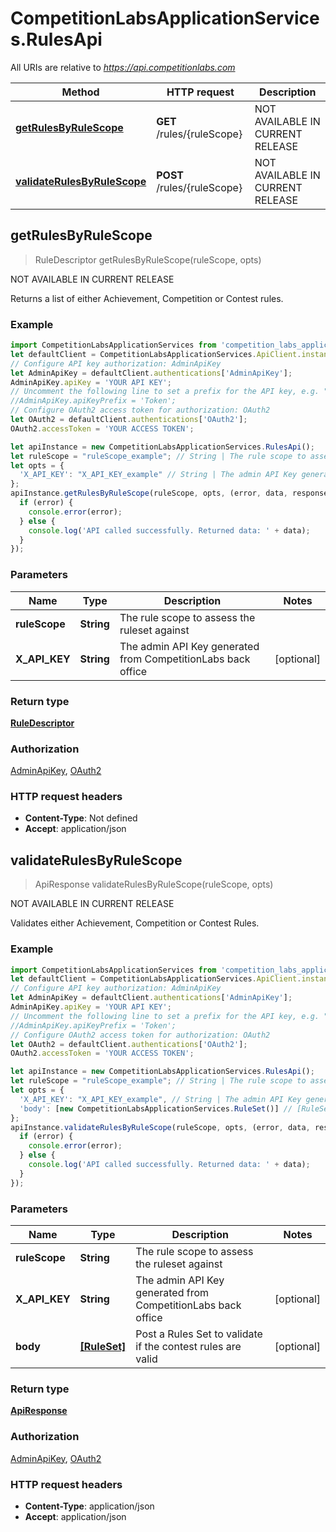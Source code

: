 # CompetitionLabsApplicationServices.RulesApi

All URIs are relative to *https://api.competitionlabs.com*

Method | HTTP request | Description
------------- | ------------- | -------------
[**getRulesByRuleScope**](RulesApi.md#getRulesByRuleScope) | **GET** /rules/{ruleScope} | NOT AVAILABLE IN CURRENT RELEASE
[**validateRulesByRuleScope**](RulesApi.md#validateRulesByRuleScope) | **POST** /rules/{ruleScope} | NOT AVAILABLE IN CURRENT RELEASE



## getRulesByRuleScope

> RuleDescriptor getRulesByRuleScope(ruleScope, opts)

NOT AVAILABLE IN CURRENT RELEASE

Returns a list of either Achievement, Competition or Contest rules.

### Example

```javascript
import CompetitionLabsApplicationServices from 'competition_labs_application_services';
let defaultClient = CompetitionLabsApplicationServices.ApiClient.instance;
// Configure API key authorization: AdminApiKey
let AdminApiKey = defaultClient.authentications['AdminApiKey'];
AdminApiKey.apiKey = 'YOUR API KEY';
// Uncomment the following line to set a prefix for the API key, e.g. "Token" (defaults to null)
//AdminApiKey.apiKeyPrefix = 'Token';
// Configure OAuth2 access token for authorization: OAuth2
let OAuth2 = defaultClient.authentications['OAuth2'];
OAuth2.accessToken = 'YOUR ACCESS TOKEN';

let apiInstance = new CompetitionLabsApplicationServices.RulesApi();
let ruleScope = "ruleScope_example"; // String | The rule scope to assess the ruleset against
let opts = {
  'X_API_KEY': "X_API_KEY_example" // String | The admin API Key generated from CompetitionLabs back office
};
apiInstance.getRulesByRuleScope(ruleScope, opts, (error, data, response) => {
  if (error) {
    console.error(error);
  } else {
    console.log('API called successfully. Returned data: ' + data);
  }
});
```

### Parameters


Name | Type | Description  | Notes
------------- | ------------- | ------------- | -------------
 **ruleScope** | **String**| The rule scope to assess the ruleset against | 
 **X_API_KEY** | **String**| The admin API Key generated from CompetitionLabs back office | [optional] 

### Return type

[**RuleDescriptor**](RuleDescriptor.md)

### Authorization

[AdminApiKey](../README.md#AdminApiKey), [OAuth2](../README.md#OAuth2)

### HTTP request headers

- **Content-Type**: Not defined
- **Accept**: application/json


## validateRulesByRuleScope

> ApiResponse validateRulesByRuleScope(ruleScope, opts)

NOT AVAILABLE IN CURRENT RELEASE

Validates either Achievement, Competition or Contest Rules.

### Example

```javascript
import CompetitionLabsApplicationServices from 'competition_labs_application_services';
let defaultClient = CompetitionLabsApplicationServices.ApiClient.instance;
// Configure API key authorization: AdminApiKey
let AdminApiKey = defaultClient.authentications['AdminApiKey'];
AdminApiKey.apiKey = 'YOUR API KEY';
// Uncomment the following line to set a prefix for the API key, e.g. "Token" (defaults to null)
//AdminApiKey.apiKeyPrefix = 'Token';
// Configure OAuth2 access token for authorization: OAuth2
let OAuth2 = defaultClient.authentications['OAuth2'];
OAuth2.accessToken = 'YOUR ACCESS TOKEN';

let apiInstance = new CompetitionLabsApplicationServices.RulesApi();
let ruleScope = "ruleScope_example"; // String | The rule scope to assess the ruleset against
let opts = {
  'X_API_KEY': "X_API_KEY_example", // String | The admin API Key generated from CompetitionLabs back office
  'body': [new CompetitionLabsApplicationServices.RuleSet()] // [RuleSet] | Post a Rules Set to validate if the contest rules are valid
};
apiInstance.validateRulesByRuleScope(ruleScope, opts, (error, data, response) => {
  if (error) {
    console.error(error);
  } else {
    console.log('API called successfully. Returned data: ' + data);
  }
});
```

### Parameters


Name | Type | Description  | Notes
------------- | ------------- | ------------- | -------------
 **ruleScope** | **String**| The rule scope to assess the ruleset against | 
 **X_API_KEY** | **String**| The admin API Key generated from CompetitionLabs back office | [optional] 
 **body** | [**[RuleSet]**](RuleSet.md)| Post a Rules Set to validate if the contest rules are valid | [optional] 

### Return type

[**ApiResponse**](ApiResponse.md)

### Authorization

[AdminApiKey](../README.md#AdminApiKey), [OAuth2](../README.md#OAuth2)

### HTTP request headers

- **Content-Type**: application/json
- **Accept**: application/json

